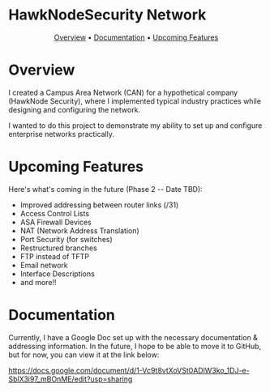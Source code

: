 # HawkNodeSecurity Network

<p align="center">
  <a href="#overview">Overview</a>
  •
  <a href="#Documentation">Documentation</a>
  •
  <a href="#Upcoming Features">Upcoming Features</a>
</p>


# Overview

I created a Campus Area Network (CAN) for a hypothetical company (HawkNode Security), where I implemented typical industry practices while designing and configuring the network.

I wanted to do this project to demonstrate my ability to set up and configure enterprise networks practically.



# Upcoming Features

Here's what's coming in the future (Phase 2 -- Date TBD):

<ul>
<li>Improved addressing between router links (/31) </li>
<li>Access Control Lists </li>
<li>ASA Firewall Devices </li>
<li>NAT (Network Address Translation)</li>
<li>Port Security (for switches) </li>
<li>Restructured branches </li>
<li>FTP instead of TFTP </li>
<li>Email network </li>
<li>Interface Descriptions </li>
<li>and more!! </li>
</ul>


# Documentation

Currently, I have a Google Doc set up with the necessary documentation & addressing information. In the future, I hope to be able to move it to GitHub, but for now, you can view it at the link below:

https://docs.google.com/document/d/1-Vc9t8vtXoVSt0ADlW3ko_1DJ-e-SblX3i97_mBOnME/edit?usp=sharing 

